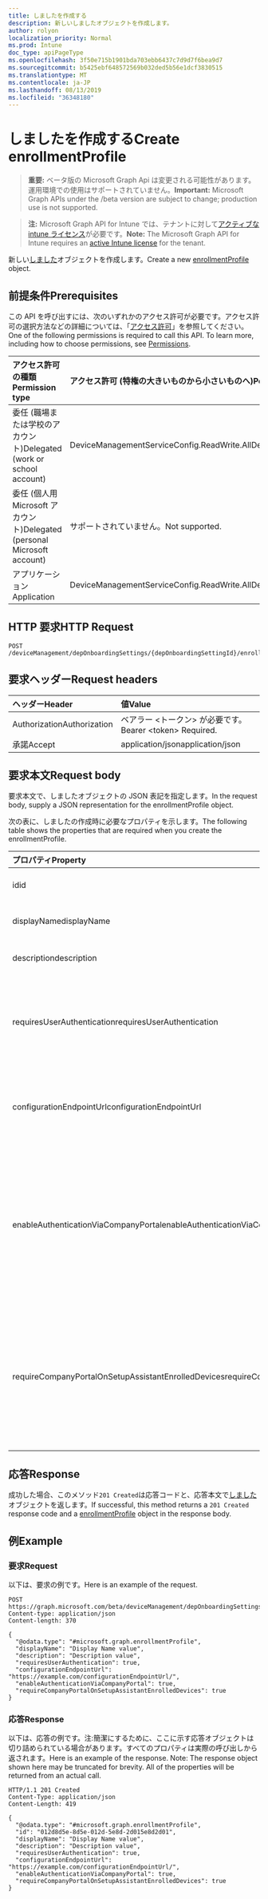 ```yaml
---
title: しましたを作成する
description: 新しいしましたオブジェクトを作成します。
author: rolyon
localization_priority: Normal
ms.prod: Intune
doc_type: apiPageType
ms.openlocfilehash: 3f50e715b1901bda703ebb6437c7d9d7f6bea9d7
ms.sourcegitcommit: b5425ebf648572569b032ded5b56e1dcf3830515
ms.translationtype: MT
ms.contentlocale: ja-JP
ms.lasthandoff: 08/13/2019
ms.locfileid: "36348180"
---
```

# <a name="create-enrollmentprofile"></a><span data-ttu-id="67c28-103">しましたを作成する</span><span class="sxs-lookup"><span data-stu-id="67c28-103">Create enrollmentProfile</span></span>

> <span data-ttu-id="67c28-104">**重要:** ベータ版の Microsoft Graph Api は変更される可能性があります。運用環境での使用はサポートされていません。</span><span class="sxs-lookup"><span data-stu-id="67c28-104">**Important:** Microsoft Graph APIs under the /beta version are subject to change; production use is not supported.</span></span>

> <span data-ttu-id="67c28-105">**注:** Microsoft Graph API for Intune では、テナントに対して[アクティブな intune ライセンス](https://go.microsoft.com/fwlink/?linkid=839381)が必要です。</span><span class="sxs-lookup"><span data-stu-id="67c28-105">**Note:** The Microsoft Graph API for Intune requires an [active Intune license](https://go.microsoft.com/fwlink/?linkid=839381) for the tenant.</span></span>

<span data-ttu-id="67c28-106">新しい[しました](../resources/intune-enrollment-enrollmentprofile.md)オブジェクトを作成します。</span><span class="sxs-lookup"><span data-stu-id="67c28-106">Create a new [enrollmentProfile](../resources/intune-enrollment-enrollmentprofile.md) object.</span></span>

## <a name="prerequisites"></a><span data-ttu-id="67c28-107">前提条件</span><span class="sxs-lookup"><span data-stu-id="67c28-107">Prerequisites</span></span>
<span data-ttu-id="67c28-p101">この API を呼び出すには、次のいずれかのアクセス許可が必要です。アクセス許可の選択方法などの詳細については、「[アクセス許可](/graph/permissions-reference)」を参照してください。</span><span class="sxs-lookup"><span data-stu-id="67c28-p101">One of the following permissions is required to call this API. To learn more, including how to choose permissions, see [Permissions](/graph/permissions-reference).</span></span>

|<span data-ttu-id="67c28-110">アクセス許可の種類</span><span class="sxs-lookup"><span data-stu-id="67c28-110">Permission type</span></span>|<span data-ttu-id="67c28-111">アクセス許可 (特権の大きいものから小さいものへ)</span><span class="sxs-lookup"><span data-stu-id="67c28-111">Permissions (from most to least privileged)</span></span>|
|:---|:---|
|<span data-ttu-id="67c28-112">委任 (職場または学校のアカウント)</span><span class="sxs-lookup"><span data-stu-id="67c28-112">Delegated (work or school account)</span></span>|<span data-ttu-id="67c28-113">DeviceManagementServiceConfig.ReadWrite.All</span><span class="sxs-lookup"><span data-stu-id="67c28-113">DeviceManagementServiceConfig.ReadWrite.All</span></span>|
|<span data-ttu-id="67c28-114">委任 (個人用 Microsoft アカウント)</span><span class="sxs-lookup"><span data-stu-id="67c28-114">Delegated (personal Microsoft account)</span></span>|<span data-ttu-id="67c28-115">サポートされていません。</span><span class="sxs-lookup"><span data-stu-id="67c28-115">Not supported.</span></span>|
|<span data-ttu-id="67c28-116">アプリケーション</span><span class="sxs-lookup"><span data-stu-id="67c28-116">Application</span></span>|<span data-ttu-id="67c28-117">DeviceManagementServiceConfig.ReadWrite.All</span><span class="sxs-lookup"><span data-stu-id="67c28-117">DeviceManagementServiceConfig.ReadWrite.All</span></span>|

## <a name="http-request"></a><span data-ttu-id="67c28-118">HTTP 要求</span><span class="sxs-lookup"><span data-stu-id="67c28-118">HTTP Request</span></span>
<!-- {
  "blockType": "ignored"
}
-->
``` http
POST /deviceManagement/depOnboardingSettings/{depOnboardingSettingId}/enrollmentProfiles
```

## <a name="request-headers"></a><span data-ttu-id="67c28-119">要求ヘッダー</span><span class="sxs-lookup"><span data-stu-id="67c28-119">Request headers</span></span>
|<span data-ttu-id="67c28-120">ヘッダー</span><span class="sxs-lookup"><span data-stu-id="67c28-120">Header</span></span>|<span data-ttu-id="67c28-121">値</span><span class="sxs-lookup"><span data-stu-id="67c28-121">Value</span></span>|
|:---|:---|
|<span data-ttu-id="67c28-122">Authorization</span><span class="sxs-lookup"><span data-stu-id="67c28-122">Authorization</span></span>|<span data-ttu-id="67c28-123">ベアラー &lt;トークン&gt; が必要です。</span><span class="sxs-lookup"><span data-stu-id="67c28-123">Bearer &lt;token&gt; Required.</span></span>|
|<span data-ttu-id="67c28-124">承諾</span><span class="sxs-lookup"><span data-stu-id="67c28-124">Accept</span></span>|<span data-ttu-id="67c28-125">application/json</span><span class="sxs-lookup"><span data-stu-id="67c28-125">application/json</span></span>|

## <a name="request-body"></a><span data-ttu-id="67c28-126">要求本文</span><span class="sxs-lookup"><span data-stu-id="67c28-126">Request body</span></span>
<span data-ttu-id="67c28-127">要求本文で、しましたオブジェクトの JSON 表記を指定します。</span><span class="sxs-lookup"><span data-stu-id="67c28-127">In the request body, supply a JSON representation for the enrollmentProfile object.</span></span>

<span data-ttu-id="67c28-128">次の表に、しましたの作成時に必要なプロパティを示します。</span><span class="sxs-lookup"><span data-stu-id="67c28-128">The following table shows the properties that are required when you create the enrollmentProfile.</span></span>

|<span data-ttu-id="67c28-129">プロパティ</span><span class="sxs-lookup"><span data-stu-id="67c28-129">Property</span></span>|<span data-ttu-id="67c28-130">型</span><span class="sxs-lookup"><span data-stu-id="67c28-130">Type</span></span>|<span data-ttu-id="67c28-131">説明</span><span class="sxs-lookup"><span data-stu-id="67c28-131">Description</span></span>|
|:---|:---|:---|
|<span data-ttu-id="67c28-132">id</span><span class="sxs-lookup"><span data-stu-id="67c28-132">id</span></span>|<span data-ttu-id="67c28-133">文字列</span><span class="sxs-lookup"><span data-stu-id="67c28-133">String</span></span>|<span data-ttu-id="67c28-134">オブジェクトの GUID</span><span class="sxs-lookup"><span data-stu-id="67c28-134">The GUID for the object</span></span>|
|<span data-ttu-id="67c28-135">displayName</span><span class="sxs-lookup"><span data-stu-id="67c28-135">displayName</span></span>|<span data-ttu-id="67c28-136">String</span><span class="sxs-lookup"><span data-stu-id="67c28-136">String</span></span>|<span data-ttu-id="67c28-137">プロファイルの名前</span><span class="sxs-lookup"><span data-stu-id="67c28-137">Name of the profile</span></span>|
|<span data-ttu-id="67c28-138">description</span><span class="sxs-lookup"><span data-stu-id="67c28-138">description</span></span>|<span data-ttu-id="67c28-139">String</span><span class="sxs-lookup"><span data-stu-id="67c28-139">String</span></span>|<span data-ttu-id="67c28-140">プロファイルの説明</span><span class="sxs-lookup"><span data-stu-id="67c28-140">Description of the profile</span></span>|
|<span data-ttu-id="67c28-141">requiresUserAuthentication</span><span class="sxs-lookup"><span data-stu-id="67c28-141">requiresUserAuthentication</span></span>|<span data-ttu-id="67c28-142">Boolean</span><span class="sxs-lookup"><span data-stu-id="67c28-142">Boolean</span></span>|<span data-ttu-id="67c28-143">プロファイルにユーザー認証が必要かどうかを示します</span><span class="sxs-lookup"><span data-stu-id="67c28-143">Indicates if the profile requires user authentication</span></span>|
|<span data-ttu-id="67c28-144">configurationEndpointUrl</span><span class="sxs-lookup"><span data-stu-id="67c28-144">configurationEndpointUrl</span></span>|<span data-ttu-id="67c28-145">String</span><span class="sxs-lookup"><span data-stu-id="67c28-145">String</span></span>|<span data-ttu-id="67c28-146">登録に使用する構成エンドポイント url</span><span class="sxs-lookup"><span data-stu-id="67c28-146">Configuration endpoint url to use for Enrollment</span></span>|
|<span data-ttu-id="67c28-147">enableAuthenticationViaCompanyPortal</span><span class="sxs-lookup"><span data-stu-id="67c28-147">enableAuthenticationViaCompanyPortal</span></span>|<span data-ttu-id="67c28-148">Boolean</span><span class="sxs-lookup"><span data-stu-id="67c28-148">Boolean</span></span>|<span data-ttu-id="67c28-149">会社のポータルではなく、Apple セットアップアシスタントを使用して認証することを示します。</span><span class="sxs-lookup"><span data-stu-id="67c28-149">Indicates to authenticate with Apple Setup Assistant instead of Company Portal.</span></span>|
|<span data-ttu-id="67c28-150">requireCompanyPortalOnSetupAssistantEnrolledDevices</span><span class="sxs-lookup"><span data-stu-id="67c28-150">requireCompanyPortalOnSetupAssistantEnrolledDevices</span></span>|<span data-ttu-id="67c28-151">Boolean</span><span class="sxs-lookup"><span data-stu-id="67c28-151">Boolean</span></span>|<span data-ttu-id="67c28-152">セットアップアシスタントの登録済みデバイスで会社のポータルが必要であることを示します。</span><span class="sxs-lookup"><span data-stu-id="67c28-152">Indicates that Company Portal is required on setup assistant enrolled devices</span></span>|



## <a name="response"></a><span data-ttu-id="67c28-153">応答</span><span class="sxs-lookup"><span data-stu-id="67c28-153">Response</span></span>
<span data-ttu-id="67c28-154">成功した場合、このメソッド`201 Created`は応答コードと、応答本文で[しました](../resources/intune-enrollment-enrollmentprofile.md)オブジェクトを返します。</span><span class="sxs-lookup"><span data-stu-id="67c28-154">If successful, this method returns a `201 Created` response code and a [enrollmentProfile](../resources/intune-enrollment-enrollmentprofile.md) object in the response body.</span></span>

## <a name="example"></a><span data-ttu-id="67c28-155">例</span><span class="sxs-lookup"><span data-stu-id="67c28-155">Example</span></span>

### <a name="request"></a><span data-ttu-id="67c28-156">要求</span><span class="sxs-lookup"><span data-stu-id="67c28-156">Request</span></span>
<span data-ttu-id="67c28-157">以下は、要求の例です。</span><span class="sxs-lookup"><span data-stu-id="67c28-157">Here is an example of the request.</span></span>
``` http
POST https://graph.microsoft.com/beta/deviceManagement/depOnboardingSettings/{depOnboardingSettingId}/enrollmentProfiles
Content-type: application/json
Content-length: 370

{
  "@odata.type": "#microsoft.graph.enrollmentProfile",
  "displayName": "Display Name value",
  "description": "Description value",
  "requiresUserAuthentication": true,
  "configurationEndpointUrl": "https://example.com/configurationEndpointUrl/",
  "enableAuthenticationViaCompanyPortal": true,
  "requireCompanyPortalOnSetupAssistantEnrolledDevices": true
}
```

### <a name="response"></a><span data-ttu-id="67c28-158">応答</span><span class="sxs-lookup"><span data-stu-id="67c28-158">Response</span></span>
<span data-ttu-id="67c28-p102">以下は、応答の例です。注:簡潔にするために、ここに示す応答オブジェクトは切り詰められている場合があります。すべてのプロパティは実際の呼び出しから返されます。</span><span class="sxs-lookup"><span data-stu-id="67c28-p102">Here is an example of the response. Note: The response object shown here may be truncated for brevity. All of the properties will be returned from an actual call.</span></span>
``` http
HTTP/1.1 201 Created
Content-Type: application/json
Content-Length: 419

{
  "@odata.type": "#microsoft.graph.enrollmentProfile",
  "id": "012d8d5e-8d5e-012d-5e8d-2d015e8d2d01",
  "displayName": "Display Name value",
  "description": "Description value",
  "requiresUserAuthentication": true,
  "configurationEndpointUrl": "https://example.com/configurationEndpointUrl/",
  "enableAuthenticationViaCompanyPortal": true,
  "requireCompanyPortalOnSetupAssistantEnrolledDevices": true
}
```






